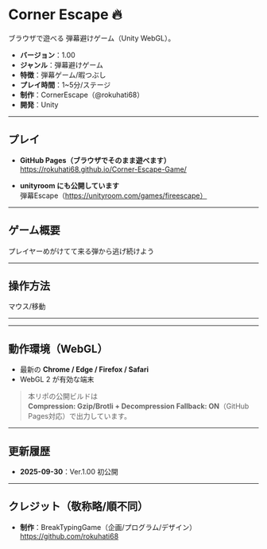 # Corner Escape 🔥
ブラウザで遊べる 弾幕避けゲーム（Unity WebGL）。

- **バージョン**：1.00
- **ジャンル**：弾幕避けゲーム
- **特徴**：弾幕ゲーム/暇つぶし
- **プレイ時間**：1~5分/ステージ
- **制作**：CornerEscape（@rokuhati68）
- **開発**：Unity

---

## プレイ

- **GitHub Pages（ブラウザでそのまま遊べます）**  
  https://rokuhati68.github.io/Corner-Escape-Game/

- **unityroom にも公開しています**  
  弾幕Escape（https://unityroom.com/games/fireescape）

---

## ゲーム概要

プレイヤーめがけてて来る弾から逃げ続けよう

---

## 操作方法

マウス/移動


---


---

## 動作環境（WebGL）

- 最新の **Chrome / Edge / Firefox / Safari**
- WebGL 2 が有効な端末  

> 本リポの公開ビルドは  
> **Compression: Gzip/Brotli + Decompression Fallback: ON**（GitHub Pages対応）で出力しています。

---

## 更新履歴

- **2025-09-30**：Ver.1.00 初公開

---

## クレジット（敬称略/順不同）

- **制作**：BreakTypingGame（企画/プログラム/デザイン）  
  https://github.com/rokuhati68




